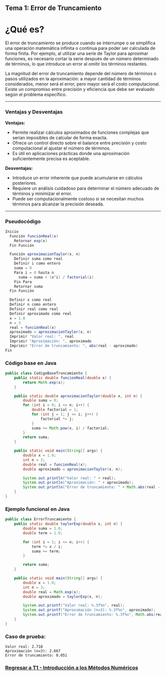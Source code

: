 ## Tema 1: Error de Truncamiento

# ¿Qué es?

El error de truncamiento se produce cuando se interrumpe o se simplifica una operación matemática infinita o continua para poder ser calculada de forma finita. Por ejemplo, al utilizar una serie de Taylor para aproximar funciones, es necesario cortar la serie después de un número determinado de términos, lo que introduce un error al omitir los términos restantes.

La magnitud del error de truncamiento depende del número de términos o pasos utilizados en la aproximación: a mayor cantidad de términos considerados, menor será el error, pero mayor será el costo computacional. Existe un compromiso entre precisión y eficiencia que debe ser evaluado según el problema específico.

---

### Ventajas y Desventajas

**Ventajas:**
- Permite realizar cálculos aproximados de funciones complejas que serían imposibles de calcular de forma exacta.
- Ofrece un control directo sobre el balance entre precisión y costo computacional al ajustar el número de términos.
- Es útil en aplicaciones prácticas donde una aproximación suficientemente precisa es aceptable.

**Desventajas:**
- Introduce un error inherente que puede acumularse en cálculos posteriores.
- Requiere un análisis cuidadoso para determinar el número adecuado de términos y minimizar el error.
- Puede ser computacionalmente costoso si se necesitan muchos términos para alcanzar la precisión deseada.

---

### Pseudocódigo

```java
Inicio
  Función funciónReal(x)
    Retornar exp(x)
  Fin Función

  Función aproximacionTaylor(x, n)
    Definir suma como real
    Definir i como entero
    suma = 0
    Para i = 0 hasta n
      suma = suma + (x^i) / factorial(i)
    Fin Para
    Retornar suma
  Fin Función

  Definir x como real
  Definir n como entero
  Definir real como real
  Definir aproximado como real
  x = 1.0
  n = 3
  real = funciónReal(x)
  aproximado = aproximacionTaylor(x, n)
  Imprimir "Valor real: ", real
  Imprimir "Aproximación: ", aproximado
  Imprimir "Error de truncamiento: ", abs(real - aproximado)
Fin
```

### Código base en Java

```java
public class CodigoBaseTruncamiento {
    public static double funcionReal(double x) {
        return Math.exp(x);
    }

    public static double aproximacionTaylor(double x, int n) {
        double suma = 0;
        for (int i = 0; i <= n; i++) {
            double factorial = 1;
            for (int j = 1; j <= i; j++) {
                factorial *= j;
            }
            suma += Math.pow(x, i) / factorial;
        }
        return suma;
    }

    public static void main(String[] args) {
        double x = 1.0;
        int n = 3;
        double real = funcionReal(x);
        double aproximado = aproximacionTaylor(x, n);

        System.out.println("Valor real: " + real);
        System.out.println("Aproximación: " + aproximado);
        System.out.println("Error de truncamiento: " + Math.abs(real - aproximado));
    }
}
```

### Ejemplo funcional en Java

```java
public class ErrorTruncamiento {
    public static double taylorExp(double x, int n) {
        double suma = 1.0;
        double term = 1.0;

        for (int i = 1; i <= n; i++) {
            term *= x / i;
            suma += term;
        }

        return suma;
    }

    public static void main(String[] args) {
        double x = 1.0;
        int n = 3;
        double real = Math.exp(x);
        double aproximado = taylorExp(x, n);

        System.out.printf("Valor real: %.3f%n", real);
        System.out.printf("Aproximación (n=3): %.3f%n", aproximado);
        System.out.printf("Error de truncamiento: %.3f%n", Math.abs(real - aproximado));
    }
}
```

### Caso de prueba:

```text
Valor real: 2.718
Aproximación (n=3): 2.667
Error de truncamiento: 0.051
```
### [Regresar a T1 - Introducción a los Métodos Numéricos](https://github.com/Yayackie/Trabajos_Metodos-Numericos/blob/main/T1%20-%20Introducci%C3%B3n%20a%20los%20m%C3%A9todos%20num%C3%A9ricos/Introducci%C3%B3n%20a%20los%20m%C3%A9todos%20n%C3%BAmericos.md)
